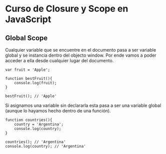 # Curso de Closure y Scope en JavaScript

## Global Scope
Cualquier variable que se encuentre en el documento pasa a ser variable global y se instancia dentro del objecto window. Por ende vamos a poder acceder a ella desde cualquier lugar del documento.

~~~
var fruit = 'Apple';

function bestFruit(){
    console.log(fruit);
}

bestFruit(); // 'Apple'
~~~

Si asignamos una variable sin declararla esta pasa a ser una variable global (aunque lo hayamos hecho dentro de una función).

~~~
function countries(){
    country = 'Argentina';
    console.log(country);
}

countries(); // 'Argentina'
console.log(country); // 'Argentina'
~~~
